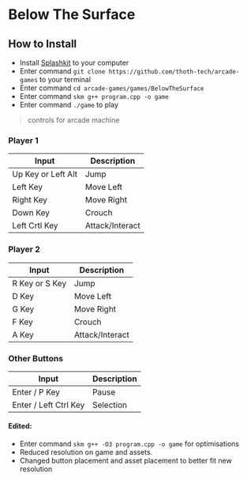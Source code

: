 # Below The Surface


## How to Install

- Install [Splashkit](https://www.splashkit.io) to your computer 
- Enter command `git clone https://github.com/thoth-tech/arcade-games` to your terminal
- Enter command `cd arcade-games/games/BelowTheSurface`
- Enter command `skm g++ program.cpp -o game`
- Enter command `./game` to play

<!--
Orginal Controles for game updated to suit Arcade Machine
 ### **Player 1**   

| Input | Description |     
| --- | ----------- |   
| W Key | Jump |          
| A Key | Move Left |
| D Key | Move Right |          
| S Key | Crouch |
| F Key | Attack/Interact |

### **Player 2**  

| Input | Description |     
| --- | ----------- |   
| Up Arrow | Jump |          
| Left Arrow | Move Left |
| Right Arrow | Move Right |          
| Down Arrow | Crouch |
| L Key | Attack/Interact |

### **Other Buttons**

| Input | Description |     
| --- | ----------- |   
| Enter / H Key | Pause |          
| Enter / F Key | Selection | -->

> controls for arcade machine
### **Player 1**   

| Input | Description |     
| --- | ----------- |   
| Up Key or Left Alt| Jump |          
| Left Key | Move Left |
| Right Key | Move Right |          
| Down Key | Crouch |
| Left Crtl Key | Attack/Interact |

### **Player 2**  

| Input | Description |     
| --- | ----------- |   
| R Key or S Key| Jump |          
| D Key | Move Left |
| G Key | Move Right |          
| F Key | Crouch |
| A Key | Attack/Interact |

### **Other Buttons**

| Input | Description |     
| --- | ----------- |   
| Enter / P Key | Pause |          
| Enter / Left Ctrl Key | Selection |


#### Edited:

- Enter command `skm g++ -O3 program.cpp -o game` for optimisations
- Reduced resolution on game and assets.
- Changed button placement and asset placement to better fit new resolution